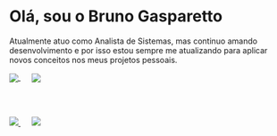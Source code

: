 # Olá, sou o Bruno Gasparetto

Atualmente atuo como Analista de Sistemas, mas continuo amando desenvolvimento e por isso estou sempre me atualizando para aplicar novos conceitos nos meus projetos pessoais.

<a href="https://twitter.com/brunoguntz">
  <img align="center" src="https://img.shields.io/badge/Twitter-000000?style=for-the-badge&logo=Twitter&logoColor=white" />
</a>
&nbsp;&nbsp;&nbsp;&nbsp;
<a href="https://www.linkedin.com/in/brunogasparetto/">
  <img align="center" src="https://img.shields.io/badge/LinkedIn-000000?style=for-the-badge&logo=LinkedIn&logoColor=white" />
</a>

<br><br>

<a href="#">
  <img src="https://github-readme-stats.vercel.app/api?username=brunogasparetto&count_private=true&show_icons=true&theme=dark" />
</a>
&nbsp;&nbsp;&nbsp;&nbsp;
<a href="#">
  <img src="https://github-readme-stats.vercel.app/api/top-langs/?username=brunogasparetto&hide=html&layout=compact&theme=dark" />
</a>
